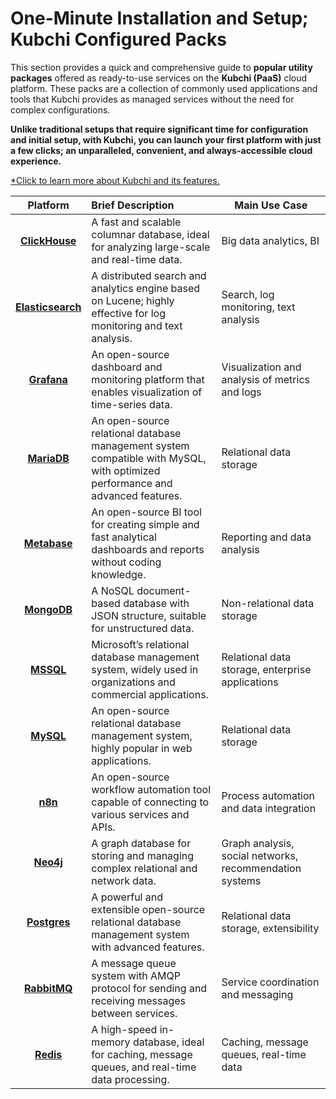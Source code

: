 # One-Minute Installation and Setup; Kubchi Configured Packs

This section provides a quick and comprehensive guide to **popular utility packages** offered as ready-to-use services on the **Kubchi (PaaS)** cloud platform. These packs are a collection of commonly used applications and tools that Kubchi provides as managed services without the need for complex configurations.

**Unlike traditional setups that require significant time for configuration and initial setup, with Kubchi, you can launch your first platform with just a few clicks; an unparalleled, convenient, and always-accessible cloud experience.**

[\*Click to learn more about Kubchi and its features.](../kubchi)

|              Platform              | Brief Description                                                                                                             | Main Use Case                                           |
| :--------------------------------: | :---------------------------------------------------------------------------------------------------------------------------- | ------------------------------------------------------- |
|    **[ClickHouse](clickhouse)**    | A fast and scalable columnar database, ideal for analyzing large-scale and real-time data.                                    | Big data analytics, BI                                  |
| **[Elasticsearch](elasticsearch)** | A distributed search and analytics engine based on Lucene; highly effective for log monitoring and text analysis.             | Search, log monitoring, text analysis                   |
|       **[Grafana](grafana)**       | An open-source dashboard and monitoring platform that enables visualization of time-series data.                              | Visualization and analysis of metrics and logs          |
|       **[MariaDB](mariadb)**       | An open-source relational database management system compatible with MySQL, with optimized performance and advanced features. | Relational data storage                                 |
|      **[Metabase](metabase)**      | An open-source BI tool for creating simple and fast analytical dashboards and reports without coding knowledge.               | Reporting and data analysis                             |
|       **[MongoDB](mongodb)**       | A NoSQL document-based database with JSON structure, suitable for unstructured data.                                          | Non-relational data storage                             |
|         **[MSSQL](mssql)**         | Microsoft’s relational database management system, widely used in organizations and commercial applications.                  | Relational data storage, enterprise applications        |
|         **[MySQL](mysql)**         | An open-source relational database management system, highly popular in web applications.                                     | Relational data storage                                 |
|           **[n8n](n8n)**           | An open-source workflow automation tool capable of connecting to various services and APIs.                                   | Process automation and data integration                 |
|         **[Neo4j](neo4j)**         | A graph database for storing and managing complex relational and network data.                                                | Graph analysis, social networks, recommendation systems |
|      **[Postgres](postgres)**      | A powerful and extensible open-source relational database management system with advanced features.                           | Relational data storage, extensibility                  |
|      **[RabbitMQ](rabbitmq)**      | A message queue system with AMQP protocol for sending and receiving messages between services.                                | Service coordination and messaging                      |
|         **[Redis](redis)**         | A high-speed in-memory database, ideal for caching, message queues, and real-time data processing.                            | Caching, message queues, real-time data                 |
